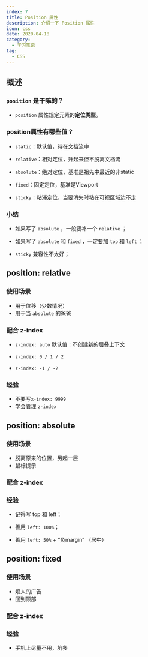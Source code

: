```yaml
---
index: 7
title: Position 属性
description: 介绍一下 Position 属性
icon: css
date: 2020-04-18
category:
  - 学习笔记
tag:
  - CSS
---
```


## 概述

### `position` 是干嘛的？

- `position` 属性规定元素的**定位类型**。



### position属性有哪些值？

- `static`：默认值，待在文档流中
- `relative`：相对定位，升起来但不脱离文档流

- `absolute`：绝对定位，基准是祖先中最近的非static
- `fixed`：固定定位，基准是Viewport

- `sticky`：粘滞定位，当要消失时粘在可视区域边不走



### 小结

- 如果写了 `absolute` ，一般要补一个 `relative` ；
- 如果写了 `absolute` 和 `fixed` ，一定要加 `top` 和 `left` ；

- `sticky` 兼容性不太好；



## position: relative

### 使用场景

- 用于位移（少数情况）
- 用于当 `absolute` 的爸爸



### 配合 z-index

- `z-index: auto` 默认值：不创建新的层叠上下文
- `z-index: 0 / 1 / 2`

- `z-index: -1 / -2`



### 经验

- 不要写`x-index: 9999`
- 学会管理 `z-index`



## position: absolute

### 使用场景

- 脱离原来的位置，另起一层
- 鼠标提示



### 配合 z-index



### 经验

- 记得写 top 和 left；
- 善用 `left: 100%`；

- 善用 `left: 50%` + “负margin” （居中）



## position: fixed

### 使用场景

- 烦人的广告
- 回到顶部



### 配合 z-index



### 经验

- 手机上尽量不用，坑多